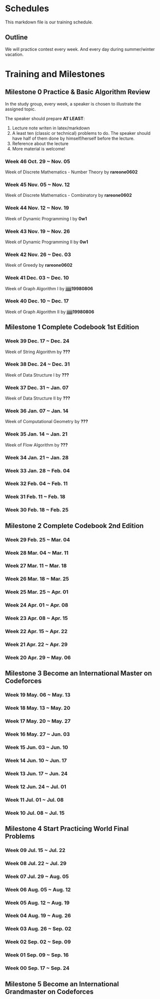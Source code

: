 # Schedules

This markdown file is our training schedule.

## Outline 

We will practice contest every week. And every day during summer/winter vacation.

# Training and Milestones

## Milestone 0 Practice & Basic Algorithm Review

In the study group, every week, a speaker is chosen to illustrate the assigned topic.

The speaker should prepare __AT LEAST__: 

1. Lecture note writen in latex/markdown
2. A least ten (classic or technical) problems to do. The speaker should have half of them done by himself/herself before the lecture.
3. Reference about the lecture
4. More material is welcome!


### Week 46 Oct. 29 ~ Nov. 05
Week of Discrete Mathematics - Number Theory by **rareone0602**
### Week 45 Nov. 05 ~ Nov. 12
Week of Discrete Mathematics - Combinatory by **rareone0602**
### Week 44 Nov. 12 ~ Nov. 19
Week of Dynamic Programming I by **0w1** 
### Week 43 Nov. 19 ~ Nov. 26
Week of Dynamic Programming II by **0w1**
### Week 42 Nov. 26 ~ Dec. 03
Week of Greedy by **rareone0602**
### Week 41 Dec. 03 ~ Dec. 10
Week of Graph Algorithm I by **jjjjj19980806**
### Week 40 Dec. 10 ~ Dec. 17
Week of Graph Algorithm II by **jjjjj19980806**

## Milestone 1 Complete Codebook 1st Edition

### Week 39 Dec. 17 ~ Dec. 24
Week of String Algorithm by **???**
### Week 38 Dec. 24 ~ Dec. 31
Week of Data Structure I by **???**
### Week 37 Dec. 31 ~ Jan. 07
Week of Data Structure II by **???**
### Week 36 Jan. 07 ~ Jan. 14
Week of Computational Geometry by **???**
### Week 35 Jan. 14 ~ Jan. 21
Week of Flow Algorithm by **???**
### Week 34 Jan. 21 ~ Jan. 28
### Week 33 Jan. 28 ~ Feb. 04
### Week 32 Feb. 04 ~ Feb. 11
### Week 31 Feb. 11 ~ Feb. 18
### Week 30 Feb. 18 ~ Feb. 25

## Milestone 2 Complete Codebook 2nd Edition

### Week 29 Feb. 25 ~ Mar. 04
### Week 28 Mar. 04 ~ Mar. 11
### Week 27 Mar. 11 ~ Mar. 18
### Week 26 Mar. 18 ~ Mar. 25
### Week 25 Mar. 25 ~ Apr. 01
### Week 24 Apr. 01 ~ Apr. 08
### Week 23 Apr. 08 ~ Apr. 15
### Week 22 Apr. 15 ~ Apr. 22
### Week 21 Apr. 22 ~ Apr. 29
### Week 20 Apr. 29 ~ May. 06

## Milestone 3 Become an International Master on Codeforces

### Week 19 May. 06 ~ May. 13
### Week 18 May. 13 ~ May. 20
### Week 17 May. 20 ~ May. 27
### Week 16 May. 27 ~ Jun. 03
### Week 15 Jun. 03 ~ Jun. 10
### Week 14 Jun. 10 ~ Jun. 17
### Week 13 Jun. 17 ~ Jun. 24
### Week 12 Jun. 24 ~ Jul. 01
### Week 11 Jul. 01 ~ Jul. 08
### Week 10 Jul. 08 ~ Jul. 15

## Milestone 4 Start Practicing World Final Problems

### Week 09 Jul. 15 ~ Jul. 22
### Week 08 Jul. 22 ~ Jul. 29
### Week 07 Jul. 29 ~ Aug. 05
### Week 06 Aug. 05 ~ Aug. 12
### Week 05 Aug. 12 ~ Aug. 19
### Week 04 Aug. 19 ~ Aug. 26
### Week 03 Aug. 26 ~ Sep. 02
### Week 02 Sep. 02 ~ Sep. 09
### Week 01 Sep. 09 ~ Sep. 16
### Week 00 Sep. 17 ~ Sep. 24

## Milestone 5 Become an International Grandmaster on Codeforces
